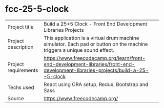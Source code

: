 # fcc-25-5-clock

|                      |                                                                                                                                 |
| -------------------- | ------------------------------------------------------------------------------------------------------------------------------- |
| Project title        | Build a 25+5 Clock - Front End Development Libraries Projects                                                                   |
| Project description  | This application is a virtual drum machine simulator. Each pad or button on the machine triggers a unique sound effect.         |
| Project requirements | https://www.freecodecamp.org/learn/front-end-development-libraries/front-end-development-libraries-projects/build-a-25--5-clock |
| Techs used           | React using CRA setup, Redux, Bootstrap and Sass                                                                                |
| Source               | https://www.freecodecamp.org/                                                                                                   |
